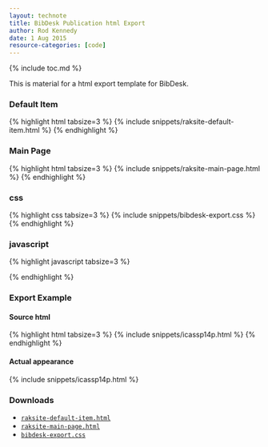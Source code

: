 ```yaml
---
layout: technote
title: BibDesk Publication html Export
author: Rod Kennedy
date: 1 Aug 2015
resource-categories: [code]
---
```


{% include toc.md %}

This is material for a html export template for BibDesk.

### Default Item

{% highlight html tabsize=3 %}
{% include snippets/raksite-default-item.html %}
{% endhighlight %}

### Main Page

{% highlight html tabsize=3 %}
{% include snippets/raksite-main-page.html %}
{% endhighlight %}

### css

{% highlight css tabsize=3 %}
{% include snippets/bibdesk-export.css %}
{% endhighlight %}

### javascript

{% highlight javascript tabsize=3 %}
<script type="text/javascript">
	function toggle(id) {
		e = document.getElementById(id);
		if (e.style.display == "none")
			e.style.display = "inline";
		else
			e.style.display = "none";
	}
</script>
{% endhighlight %}

### Export Example

#### Source html

{% highlight html tabsize=3 %}
{% include snippets/icassp14p.html %}
{% endhighlight %}

#### Actual appearance

{% include snippets/icassp14p.html %}

### Downloads

- <a href="bibdesk-export/raksite-default-item.html" download><code>raksite-default-item.html</code></a>
- <a href="bibdesk-export/raksite-main-page.html" download><code>raksite-main-page.html</code></a>
- <a href="bibdesk-export/bibdesk-export.css" download><code>bibdesk-export.css</code></a>
